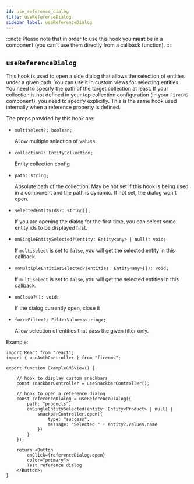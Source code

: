 ```yaml
---
id: use_reference_dialog 
title: useReferenceDialog 
sidebar_label: useReferenceDialog
---
```


:::note Please note that in order to use this hook you **must** be in a
component (you can't use them directly from a callback function).
:::

## `useReferenceDialog`

This hook is used to open a side dialog that allows the selection of entities
under a given path. You can use it in custom views for selecting entities. You
need to specify the path of the target collection at least. If your collection
is not defined in your top collection configuration
(in your `FireCMS` component), you need to specify explicitly. This is the same
hook used internally when a reference property is defined.

The props provided by this hook are:


*     multiselect?: boolean;
  Allow multiple selection of values

*     collection?: EntityCollection;
  Entity collection config

*     path: string;
  Absolute path of the collection. 
  May be not set if this hook is being used in a component and the path is
  dynamic. If not set, the dialog won't open.

*     selectedEntityIds?: string[];
  If you are opening the dialog for the first time, you can select some
  entity ids to be displayed first.

*     onSingleEntitySelected?(entity: Entity<any> | null): void;
  If `multiselect` is set to `false`, you will get the selected entity
  in this callback.
    
*     onMultipleEntitiesSelected?(entities: Entity<any>[]): void;
  If `multiselect` is set to `false`, you will get the selected entities
  in this callback.

*     onClose?(): void;
  If the dialog currently open, close it

*     forceFilter?: FilterValues<string>;
  Allow selection of entities that pass the given filter only.

Example:

```tsx
import React from "react";
import { useAuthController } from "firecms";

export function ExampleCMSView() {

    // hook to display custom snackbars
    const snackbarController = useSnackbarController();

    // hook to open a reference dialog
    const referenceDialog = useReferenceDialog({
        path: "products",
        onSingleEntitySelected(entity: Entity<Product> | null) {
            snackbarController.open({
                type: "success",
                message: "Selected " + entity?.values.name
            })
        }
    });

    return <Button
        onClick={referenceDialog.open}
        color="primary">
        Test reference dialog
    </Button>;
}
```

